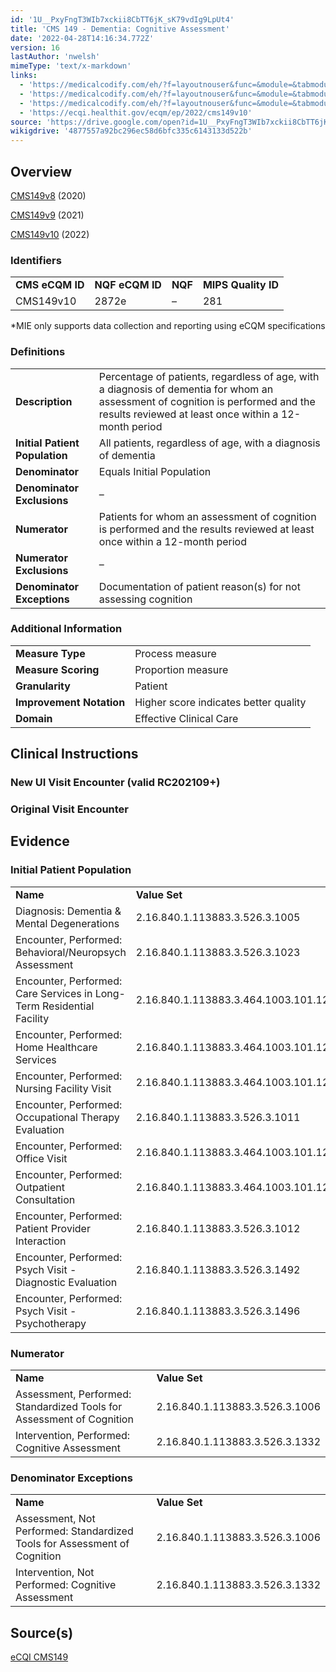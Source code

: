 ```yaml
---
id: '1U__PxyFngT3WIb7xckii8CbTT6jK_sK79vdIg9LpUt4'
title: 'CMS 149 - Dementia: Cognitive Assessment'
date: '2022-04-28T14:16:34.772Z'
version: 16
lastAuthor: 'nwelsh'
mimeType: 'text/x-markdown'
links:
  - 'https://medicalcodify.com/eh/?f=layoutnouser&func=&module=&tabmodule=&name=RXDBmain&showresult=CMS149v8&showresulttype=Measure'
  - 'https://medicalcodify.com/eh/?f=layoutnouser&func=&module=&tabmodule=&name=RXDBmain&showresult=CMS149v9&showresulttype=Measure'
  - 'https://medicalcodify.com/eh/?f=layoutnouser&func=&module=&tabmodule=&name=RXDBmain&showresult=CMS149v10&showresulttype=Measure'
  - 'https://ecqi.healthit.gov/ecqm/ep/2022/cms149v10'
source: 'https://drive.google.com/open?id=1U__PxyFngT3WIb7xckii8CbTT6jK_sK79vdIg9LpUt4'
wikigdrive: '4877557a92bc296ec58d6bfc335c6143133d522b'
---
```

## Overview

[CMS149v8](https://medicalcodify.com/eh/?f=layoutnouser&func=&module=&tabmodule=&name=RXDBmain&showresult=CMS149v8&showresulttype=Measure) (2020)

[CMS149v9](https://medicalcodify.com/eh/?f=layoutnouser&func=&module=&tabmodule=&name=RXDBmain&showresult=CMS149v9&showresulttype=Measure) (2021)

[CMS149v10](https://medicalcodify.com/eh/?f=layoutnouser&func=&module=&tabmodule=&name=RXDBmain&showresult=CMS149v10&showresulttype=Measure) (2022)

### Identifiers

<table>
<tr>
<td><strong>CMS eCQM ID</strong></td>
<td><strong>NQF eCQM ID</strong></td>
<td><strong>NQF</strong></td>
<td><strong>MIPS Quality ID</strong></td>
</tr>
<tr>
<td>CMS149v10</td>
<td>2872e</td>
<td>–</td>
<td>281</td>
</tr>
</table>

*MIE only supports data collection and reporting using eCQM specifications

### Definitions

<table>
<tr>
<td><strong>Description</strong></td>
<td>Percentage of patients, regardless of age, with a diagnosis of dementia for whom an assessment of cognition is performed and the results reviewed at least once within a 12-month period</td>
</tr>
<tr>
<td><strong>Initial Patient Population</strong></td>
<td>All patients, regardless of age, with a diagnosis of dementia</td>
</tr>
<tr>
<td><strong>Denominator</strong></td>
<td>Equals Initial Population</td>
</tr>
<tr>
<td><strong>Denominator Exclusions</strong></td>
<td>–</td>
</tr>
<tr>
<td><strong>Numerator</strong></td>
<td>Patients for whom an assessment of cognition is performed and the results reviewed at least once within a 12-month period</td>
</tr>
<tr>
<td><strong>Numerator Exclusions</strong></td>
<td>–</td>
</tr>
<tr>
<td><strong>Denominator Exceptions</strong></td>
<td>Documentation of patient reason(s) for not assessing cognition</td>
</tr>
</table>

### Additional Information

<table>
<tr>
<td><strong>Measure Type</strong></td>
<td>Process measure</td>
</tr>
<tr>
<td><strong>Measure Scoring</strong></td>
<td>Proportion measure</td>
</tr>
<tr>
<td><strong>Granularity</strong></td>
<td>Patient</td>
</tr>
<tr>
<td><strong>Improvement Notation</strong></td>
<td>Higher score indicates better quality</td>
</tr>
<tr>
<td><strong>Domain</strong></td>
<td>Effective Clinical Care</td>
</tr>
</table>

## Clinical Instructions

### New UI Visit Encounter (valid RC202109+)


### Original Visit Encounter

## Evidence

### Initial Patient Population

<table>
<tr>
<td><strong>Name</strong></td>
<td><strong>Value Set</strong></td>
</tr>
<tr>
<td>Diagnosis: Dementia & Mental Degenerations</td>
<td>2.16.840.1.113883.3.526.3.1005</td>
</tr>
<tr>
<td>Encounter, Performed: Behavioral/Neuropsych Assessment</td>
<td>2.16.840.1.113883.3.526.3.1023</td>
</tr>
<tr>
<td>Encounter, Performed: Care Services in Long-Term Residential Facility</td>
<td>2.16.840.1.113883.3.464.1003.101.12.1014</td>
</tr>
<tr>
<td>Encounter, Performed: Home Healthcare Services</td>
<td>2.16.840.1.113883.3.464.1003.101.12.1016</td>
</tr>
<tr>
<td>Encounter, Performed: Nursing Facility Visit</td>
<td>2.16.840.1.113883.3.464.1003.101.12.1012</td>
</tr>
<tr>
<td>Encounter, Performed: Occupational Therapy Evaluation</td>
<td>2.16.840.1.113883.3.526.3.1011</td>
</tr>
<tr>
<td>Encounter, Performed: Office Visit</td>
<td>2.16.840.1.113883.3.464.1003.101.12.1001</td>
</tr>
<tr>
<td>Encounter, Performed: Outpatient Consultation</td>
<td>2.16.840.1.113883.3.464.1003.101.12.1008</td>
</tr>
<tr>
<td>Encounter, Performed: Patient Provider Interaction</td>
<td>2.16.840.1.113883.3.526.3.1012</td>
</tr>
<tr>
<td>Encounter, Performed: Psych Visit - Diagnostic Evaluation</td>
<td>2.16.840.1.113883.3.526.3.1492</td>
</tr>
<tr>
<td>Encounter, Performed: Psych Visit - Psychotherapy</td>
<td>2.16.840.1.113883.3.526.3.1496</td>
</tr>
</table>

### Numerator

<table>
<tr>
<td><strong>Name</strong></td>
<td><strong>Value Set</strong></td>
</tr>
<tr>
<td>Assessment, Performed: Standardized Tools for Assessment of Cognition</td>
<td>2.16.840.1.113883.3.526.3.1006</td>
</tr>
<tr>
<td>Intervention, Performed: Cognitive Assessment</td>
<td>2.16.840.1.113883.3.526.3.1332</td>
</tr>
</table>

### Denominator Exceptions

<table>
<tr>
<td><strong>Name</strong></td>
<td><strong>Value Set</strong></td>
</tr>
<tr>
<td>Assessment, Not Performed: Standardized Tools for Assessment of Cognition</td>
<td>2.16.840.1.113883.3.526.3.1006</td>
</tr>
<tr>
<td>Intervention, Not Performed: Cognitive Assessment</td>
<td>2.16.840.1.113883.3.526.3.1332</td>
</tr>
</table>

## Source(s)

[eCQI CMS149](https://ecqi.healthit.gov/ecqm/ep/2022/cms149v10)
